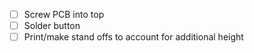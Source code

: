 - [ ] Screw PCB into top
- [ ] Solder button
- [ ] Print/make stand offs to account for additional height
